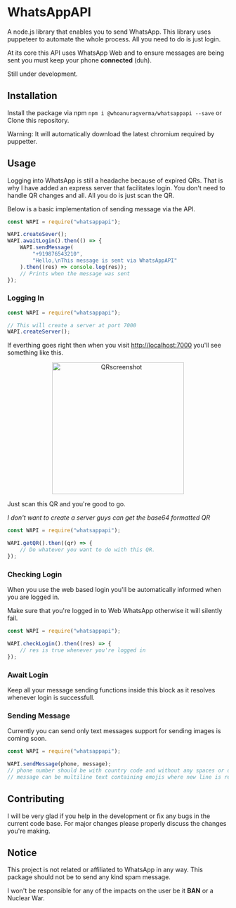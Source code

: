 # WhatsAppAPI

A node.js library that enables you to send WhatsApp. This library uses puppeteer to automate the whole process. All you need to do is just login.

At its core this API uses WhatsApp Web and to ensure messages are being sent you must keep your phone **connected** (duh).

Still under development.

## Installation

Install the package via npm `npm i @whoanuragverma/whatsappapi --save` or Clone this repository.

Warning: It will automatically download the latest chromium required by puppetter.

## Usage

Logging into WhatsApp is still a headache because of expired QRs. That is why I have added an express server that facilitates login. You don't need to handle QR changes and all. All you do is just scan the QR.

Below is a basic implementation of sending message via the API.

```javascript
const WAPI = require("whatsappapi");

WAPI.createSever();
WAPI.awaitLogin().then(() => {
    WAPI.sendMessage(
        "+919876543210",
        "Hello,\nThis message is sent via WhatsAppAPI"
    ).then((res) => console.log(res));
    // Prints when the message was sent
});
```

### Logging In

```javascript
const WAPI = require("whatsappapi");

// This will create a server at port 7000
WAPI.createServer();
```

If everthing goes right then when you visit [http://localhost:7000](http://localhost:7000) you'll see something like this.

<p align="center"><img src="https://i.postimg.cc/tJYYk45x/image.png" alt="QRscreenshot" height="300"/></p>

Just scan this QR and you're good to go.

_I don't want to create a server guys can get the base64 formatted QR_

```javascript
const WAPI = require("whatsappapi");

WAPI.getQR().then((qr) => {
    // Do whatever you want to do with this QR.
});
```

### Checking Login

When you use the web based login you'll be automatically informed when you are logged in.

Make sure that you're logged in to Web WhatsApp otherwise it will silently fail.

```javascript
const WAPI = require("whatsappapi");

WAPI.checkLogin().then((res) => {
    // res is true whenever you're logged in
});
```

### Await Login

Keep all your message sending functions inside this block as it resolves whenever login is successfull.

### Sending Message

Currently you can send only text messages support for sending images is coming soon.

```javascript
const WAPI = require("whatsappapi");

WAPI.sendMessage(phone, message);
// phone number should be with country code and without any spaces or dashes.
// message can be multiline text containing emojis where new line is represented as \n
```

## Contributing

I will be very glad if you help in the development or fix any bugs in the current code base. For major changes please properly discuss the changes you're making.

## Notice

This project is not related or affiliated to WhatsApp in any way. This package should not be to send any kind spam message.

I won't be responsible for any of the impacts on the user be it **BAN** or a Nuclear War.
